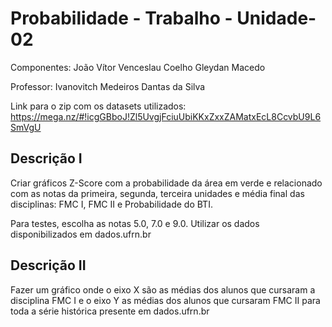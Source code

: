 # Probabilidade - Trabalho - Unidade-02

Componentes:
	João Vítor Venceslau Coelho
	Gleydan Macedo

Professor: Ivanovitch Medeiros Dantas da Silva

Link para o zip com os datasets utilizados: 
	https://mega.nz/#!icgGBboJ!Zl5UvgjFciuUbiKKxZxxZAMatxEcL8CcvbU9L6SmVgU

## Descrição I
Criar gráficos Z-Score com a probabilidade da área em verde e relacionado com as notas da primeira, segunda, terceira unidades e média final das disciplinas: FMC I, FMC II e Probabilidade do BTI.

Para testes, escolha as notas 5.0, 7.0 e 9.0. Utilizar os dados disponibilizados em dados.ufrn.br

## Descrição II
Fazer um gráfico onde o eixo X são as médias dos alunos que cursaram a disciplina FMC I e o eixo Y as médias dos alunos que cursaram FMC II para toda a série histórica presente em dados.ufrn.br
